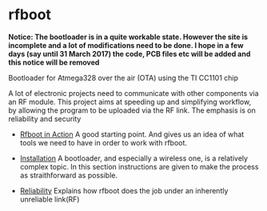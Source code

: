 # rfboot

**Notice: The bootloader is in a quite workable state. However the site is incomplete and a lot of modifications need to be done.
I hope in a few days (say until 31 March 2017) the code, PCB files etc will be added and this notice will be removed**

Bootloader for Atmega328 over the air (OTA) using the TI CC1101 chip

A lot of electronic projects need to communicate with other components via an RF module. This project aims at speeding up and simplifying workflow, by allowing the program to be uploaded via the RF link. The emphasis is on reliability and security

- [Rfboot in Action](https://github.com/pkarsy/rfboot/wiki/Reliabi) A good starting point. And gives us an idea of what tools we need to have in order to work with rfboot.

- [Installation](https://github.com/pkarsy/rfboot/wiki/Installation) A bootloader, and especially a wireless one, is a relatively complex topic. In this section instructions are given to make the process as straithforward as possible.

- [Reliability](https://github.com/pkarsy/rfboot/wiki/Reliability) Explains how rfboot does the job under an inherently unreliable link(RF) 
